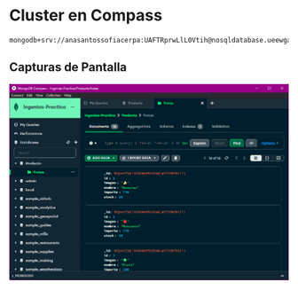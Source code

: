 # Cluster en Compass

```
mongodb+srv://anasantossofiacerpa:UAFTRprwLlL0Vtih@nosqldatabase.ueewgau.mongodb.net/

```

## Capturas de Pantalla

![Frutas.json cargado en la BBDD](Image.png)

